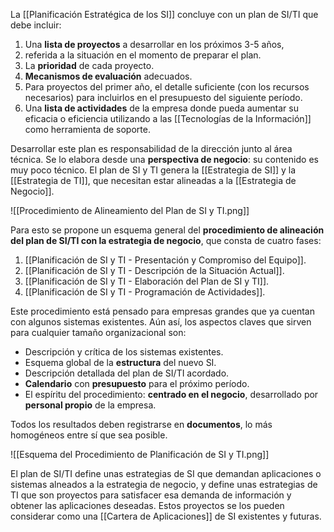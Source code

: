 La [[Planificación Estratégica de los SI]] concluye con un plan de SI/TI que debe incluir:

1. Una **lista de proyectos** a desarrollar en los próximos 3-5 años,
2. referida a la situación en el momento de preparar el plan.
3. La **prioridad** de cada proyecto.
4. **Mecanismos de evaluación** adecuados.
5. Para proyectos del primer año, el detalle suficiente (con los recursos necesarios) para incluirlos en el presupuesto del siguiente período.
6. Una **lista de actividades** de la empresa donde pueda aumentar su eficacia o eficiencia utilizando a las [[Tecnologías de la Información]] como herramienta de soporte. 

Desarrollar este plan es responsabilidad de la dirección junto al área técnica. Se lo elabora desde una **perspectiva de negocio**: su contenido es muy poco técnico. El plan de SI y TI genera la [[Estrategia de SI]] y la [[Estrategia de TI]], que necesitan estar alineadas a la [[Estrategia de Negocio]].

![[Procedimiento de Alineamiento del Plan de SI y TI.png]]

Para esto se propone un esquema general del **procedimiento de alineación del plan de SI/TI con la estrategia de negocio**, que consta de cuatro fases:

1. [[Planificación de SI y TI - Presentación y Compromiso del Equipo]].
2. [[Planificación de SI y TI - Descripción de la Situación Actual]].
3. [[Planificación de SI y TI - Elaboración del Plan de SI y TI]].
4. [[Planificación de SI y TI - Programación de Actividades]].

Este procedimiento está pensado para empresas grandes que ya cuentan con algunos sistemas existentes. Aún así, los aspectos claves que sirven para cualquier tamaño organizacional son:

- Descripción y crítica de los sistemas existentes.
- Esquema global de la **estructura** del nuevo SI.
- Descripción detallada del plan de SI/TI acordado.
- **Calendario** con **presupuesto** para el próximo período.
- El espíritu del procedimiento: **centrado en el negocio**, desarrollado por **personal propio** de la empresa.

Todos los resultados deben registrarse en **documentos**, lo más homogéneos entre sí que sea posible.

![[Esquema del Procedimiento de Planificación de SI y TI.png]]

El plan de SI/TI define unas estrategias de SI que demandan aplicaciones o sistemas alneados a la estrategia de negocio, y define unas estrategias de TI que son proyectos para satisfacer esa demanda de información y obtener las aplicaciones deseadas. Estos proyectos se los pueden considerar como una [[Cartera de Aplicaciones]] de SI existentes y futuras.
